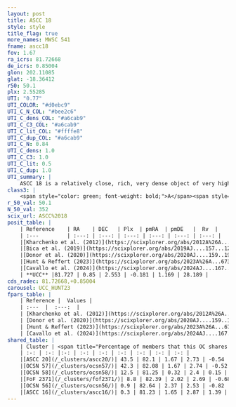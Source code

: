 ```yaml
---
layout: post
title: ASCC 18
style: style
title_flag: true
more_names: MWSC 541
fname: ascc18
fov: 1.67
ra_icrs: 81.72668
de_icrs: 0.85004
glon: 202.11085
glat: -18.36412
r50: 50.1
plx: 2.55285
UTI: "0.77"
UTI_COLOR: "#d0ebc9"
UTI_C_N_COL: "#bee2c6"
UTI_C_dens_COL: "#a6cab9"
UTI_C_C3_COL: "#a6cab9"
UTI_C_lit_COL: "#ffffe8"
UTI_C_dup_COL: "#a6cab9"
UTI_C_N: 0.84
UTI_C_dens: 1.0
UTI_C_C3: 1.0
UTI_C_lit: 0.5
UTI_C_dup: 1.0
UTI_summary: |
    ASCC 18 is a relatively close, rich, very dense object of very high C3 quality. It is moderately studied in the literature.<br><br>This object shares a moderate percentage of members with at least one entry reported in the same catalogue.
class3: |
    <span style="color: green; font-weight: bold;">A</span><span style="color: green; font-weight: bold;">A</span>
r_50_val: 50.1
N_50_val: 352
scix_url: ASCC%2018
posit_table: |
    | Reference    | RA    | DEC   | Plx  | pmRA  | pmDE   |  Rv  |
    | :---         | :---: | :---: | :---: | :---: | :---: | :---: |
    |[Kharchenko et al. (2012)](https://scixplorer.org/abs/2012A%26A...543A.156K) | 81.562 | 0.9 | -- | 3.21 | -0.96 | -- |
    |[Bica et al. (2019)](https://scixplorer.org/abs/2019AJ....157...12B) | 81.54 | 0.824 | -- | -- | -- | -- |
    |[Donor et al. (2020)](https://scixplorer.org/abs/2020AJ....159..199D) | 81.562 | 0.9 | -- | 1.13 | -0.31 | 21.2 |
    |[Hunt & Reffert (2023)](https://scixplorer.org/abs/2023A%26A...673A.114H) | 81.33 | 0.368 | 2.415 | 0.156 | 1.373 | 26.158 |
    |[Cavallo et al. (2024)](https://scixplorer.org/abs/2024AJ....167...12C) | 81.322 | 0.317 | 2.415 | -- | -- | -- |
    | **UCC** |81.727 | 0.85 | 2.553 | -0.181 | 1.169 | 28.189 | 
cds_radec: 81.72668,+0.85004
carousel: UCC_HUNT23
fpars_table: |
    | Reference |  Values |
    | :---  |  :---:  |
    | [Kharchenko et al. (2012)](https://scixplorer.org/abs/2012A%26A...543A.156K) | `e_bv=0.062, distance=313, log_age=7.15` |
    | [Donor et al. (2020)](https://scixplorer.org/abs/2020AJ....159..199D) | `Fe/H=-0.14` |
    | [Hunt & Reffert (2023)](https://scixplorer.org/abs/2023A%26A...673A.114H) | `AV50=0.228, diffAV50=0.762, MOD50=8.02, logAge50=6.967` |
    | [Cavallo et al. (2024)](https://scixplorer.org/abs/2024AJ....167...12C) | `AV50=0.4, dMod50=8.03, logAge50=6.8, [Fe/H]50=0.15` |
shared_table: |
    | Cluster | <span title="Percentage of members that this OC shares with the ones listed">%</span>   | RA   | DEC   | Plx   | pmRA  | pmDE  | Rv | UTI |
    | :-: | :-: |:-: | :-: | :-: | :-: | :-: | :-: | :-: |
    |[ASCC 20](/_clusters/ascc20/)| 43.5 | 82.1 | 1.67 | 2.73 | -0.54 | 0.78 | 29.5 |0.77 |
    |[OCSN 57](/_clusters/ocsn57/)| 42.3 | 82.08 | 1.67 | 2.74 | -0.52 | 0.79 | 29.19 |0.0 |
    |[OCSN 58](/_clusters/ocsn58/)| 12.5 | 81.25 | 0.32 | 2.4 | 0.15 | 1.36 | 26.71 |0.0 |
    |[FoF 2371](/_clusters/fof2371/)| 8.8 | 82.39 | 2.02 | 2.69 | -0.68 | 0.69 | 29.78 |0.02 |
    |[OCSN 56](/_clusters/ocsn56/)| 0.9 | 82.64 | 2.37 | 2.53 | -0.82 | 0.53 | 31.28 |0.21 |
    |[ASCC 16](/_clusters/ascc16/)| 0.3 | 81.23 | 1.65 | 2.87 | 1.39 | -0.09 | 18.3 |0.94 |
---
```

